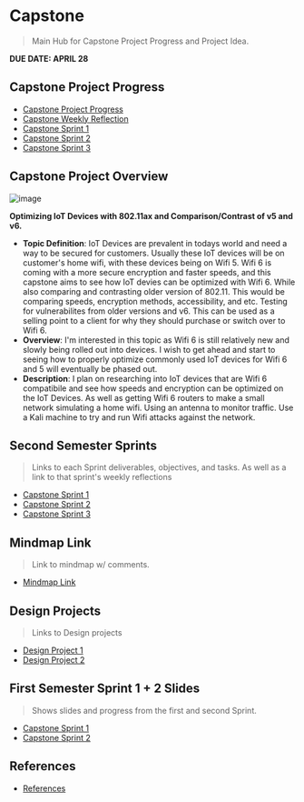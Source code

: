 # Capstone
> Main Hub for Capstone Project Progress and Project Idea.

**DUE DATE: APRIL 28**
## Capstone Project Progress
* [Capstone Project Progress](https://github.com/users/seabar24/projects/3)
* [Capstone Weekly Reflection](https://github.com/seabar24/Capstone/wiki/Weekly-Reflection)
* [Capstone Sprint 1](https://github.com/seabar24/Capstone/blob/Home/Capstone%20Semester%202/Capstone2Sprint1.md)
* [Capstone Sprint 2](https://github.com/seabar24/Capstone/blob/Home/Capstone%20Semester%202/Capstone2Sprint2.md)
* [Capstone Sprint 3](https://github.com/seabar24/Capstone/blob/Home/Capstone%20Semester%202/Capstone2Sprint3.md)

## Capstone Project Overview

![image](https://github.com/seabar24/Capstone/assets/71162295/7ea567d6-ab4b-46d9-bbde-75de2f039196)

**Optimizing IoT Devices with 802.11ax and Comparison/Contrast of v5 and v6.**
  * **Topic Definition**: IoT Devices are prevalent in todays world and need a way to be secured for customers. Usually these IoT devices will be on customer's home wifi, with these devices being on Wifi 5. Wifi 6 is coming with a more secure encryption and faster speeds, and this capstone aims to see how IoT devies can be optimized with Wifi 6. While also comparing and contrasting older version of 802.11. This would be comparing speeds, encryption methods, accessibility, and etc. Testing for vulnerabilites from older versions and v6. This can be used as a selling point to a client for why they should purchase or switch over to Wifi 6.
  * **Overview**: I'm interested in this topic as Wifi 6 is still relatively new and slowly being rolled out into devices. I wish to get ahead and start to seeing how to properly optimize commonly used IoT devices for Wifi 6 and 5 will eventually be phased out. 
  * **Description**: I plan on researching into IoT devices that are Wifi 6 compatibile and see how speeds and encryption can be optimized on the IoT Devices. As well as getting Wifi 6 routers to make a small network simulating a home wifi. Using an antenna to monitor traffic. Use a Kali machine to try and run Wifi attacks against the network. 

## Second Semester Sprints
> Links to each Sprint deliverables, objectives, and tasks. As well as a link to that sprint's weekly reflections
* [Capstone Sprint 1](https://github.com/seabar24/Capstone/blob/Home/Capstone2Sprint1.md)
* [Capstone Sprint 2](https://github.com/seabar24/Capstone/blob/Home/Capstone2Sprint2.md)
* [Capstone Sprint 3](https://github.com/seabar24/Capstone/blob/Home/Capstone2Sprint3.md)

## Mindmap Link
> Link to mindmap w/ comments.
* [Mindmap Link](https://drive.google.com/file/d/1R8EBa6PI2j-Inq2aMGillYrc-WuBF6wt/view?usp=sharing)

## Design Projects
> Links to Design projects
* [Design Project 1](https://github.com/seabar24/Capstone/blob/Home/DesignProject1.md)
* [Design Project 2](https://github.com/seabar24/Capstone/blob/Home/DesignProject2.md)

## First Semester Sprint 1 + 2 Slides
> Shows slides and progress from the first and second Sprint.
* [Capstone Sprint 1](https://github.com/seabar24/Capstone/blob/Home/Capstone%20Sprint%201.pdf)
* [Capstone Sprint 2](https://github.com/seabar24/Capstone/blob/Home/Capstone%20Design%20Project%202.pdf)

## References
* [References](https://github.com/seabar24/Capstone/wiki#references)
